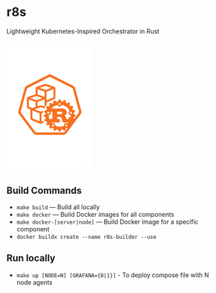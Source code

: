 # r8s

Lightweight Kubernetes-Inspired Orchestrator in Rust

<img src="logo.png" alt="r8s logo" width="200"/>

## Build Commands

- `make build` — Build all locally
- `make docker` — Build Docker images for all components
- `make docker-[server|node]` — Build Docker image for a specific component
- `docker buildx create --name r8s-builder --use`

## Run locally

- `make up [NODE=N] [GRAFANA={0|1}]` - To deploy compose file with N node agents
